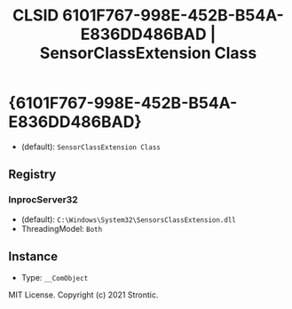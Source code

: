 ﻿---
title: "CLSID 6101F767-998E-452B-B54A-E836DD486BAD | SensorClassExtension Class"
excerpt: What is COM-Object CLSID 6101F767-998E-452B-B54A-E836DD486BAD?
---

# {6101F767-998E-452B-B54A-E836DD486BAD}

* (default): `SensorClassExtension Class`

## Registry


### InprocServer32

* (default): `C:\Windows\System32\SensorsClassExtension.dll`
* ThreadingModel: `Both`

## Instance

* Type: `__ComObject`

MIT License. Copyright (c) 2021 Strontic.


